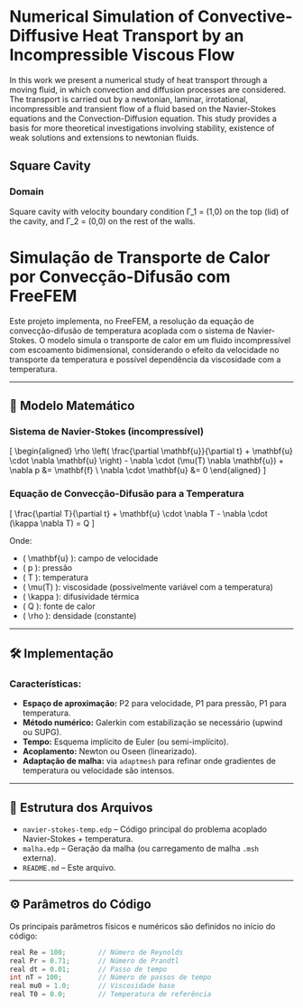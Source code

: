 # Numerical Simulation of Convective-Diffusive Heat Transport by an Incompressible Viscous Flow

In this work we present a numerical study of heat transport through a moving fluid, in which convection and diffusion processes are considered. The transport is carried out by a newtonian, laminar, irrotational, incompressible and transient flow of a fluid based on the Navier-Stokes equations and the Convection-Diffusion equation. This study provides a basis for more theoretical investigations involving stability, existence of weak solutions and extensions to newtonian fluids.

## Square Cavity
### Domain
Square cavity with velocity boundary condition Γ_1 = (1,0) on the top (lid) of the cavity, and Γ_2 = (0,0) on the rest of the walls.


# Simulação de Transporte de Calor por Convecção-Difusão com FreeFEM

Este projeto implementa, no FreeFEM, a resolução da equação de convecção-difusão de temperatura acoplada com o sistema de Navier-Stokes. O modelo simula o transporte de calor em um fluido incompressível com escoamento bidimensional, considerando o efeito da velocidade no transporte da temperatura e possível dependência da viscosidade com a temperatura.

---

## 🔬 Modelo Matemático

### Sistema de Navier-Stokes (incompressível)
\[
\begin{aligned}
\rho \left( \frac{\partial \mathbf{u}}{\partial t} + \mathbf{u} \cdot \nabla \mathbf{u} \right) - \nabla \cdot (\mu(T) \nabla \mathbf{u}) + \nabla p &= \mathbf{f} \\
\nabla \cdot \mathbf{u} &= 0
\end{aligned}
\]

### Equação de Convecção-Difusão para a Temperatura
\[
\frac{\partial T}{\partial t} + \mathbf{u} \cdot \nabla T - \nabla \cdot (\kappa \nabla T) = Q
\]

Onde:
- \( \mathbf{u} \): campo de velocidade
- \( p \): pressão
- \( T \): temperatura
- \( \mu(T) \): viscosidade (possivelmente variável com a temperatura)
- \( \kappa \): difusividade térmica
- \( Q \): fonte de calor
- \( \rho \): densidade (constante)

---

## 🛠️ Implementação

### Características:
- **Espaço de aproximação:** P2 para velocidade, P1 para pressão, P1 para temperatura.
- **Método numérico:** Galerkin com estabilização se necessário (upwind ou SUPG).
- **Tempo:** Esquema implícito de Euler (ou semi-implícito).
- **Acoplamento:** Newton ou Oseen (linearizado).
- **Adaptação de malha:** via `adaptmesh` para refinar onde gradientes de temperatura ou velocidade são intensos.

---

## 📁 Estrutura dos Arquivos

- `navier-stokes-temp.edp` – Código principal do problema acoplado Navier-Stokes + temperatura.
- `malha.edp` – Geração da malha (ou carregamento de malha `.msh` externa).
- `README.md` – Este arquivo.

---

## ⚙️ Parâmetros do Código

Os principais parâmetros físicos e numéricos são definidos no início do código:

```cpp
real Re = 100;        // Número de Reynolds
real Pr = 0.71;       // Número de Prandtl
real dt = 0.01;       // Passo de tempo
int nT = 100;         // Número de passos de tempo
real mu0 = 1.0;       // Viscosidade base
real T0 = 0.0;        // Temperatura de referência
